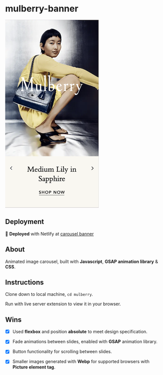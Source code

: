 # mulberry-banner

![project page screenshot](./public/assets/screenshot.png)

## Deployment

:rocket: **Deployed** with Netlify at [carousel banner](https://carousel-banner.netlify.app/)

## About

Animated image carousel, built with **Javascript**, **GSAP animation library** & **CSS**. 

## Instructions

Clone down to local machine, `cd mulberry`.

Run with live server extension to view it in your browser.

## Wins

-[x] Used **flexbox** and position **absolute** to meet design specification.

-[x] Fade animations between slides, enabled with **GSAP** animation library.

-[x] Button functionality for scrolling between slides.

-[x] Smaller images generated with **Webp** for supported browsers with **Picture element tag**.

